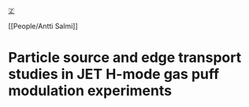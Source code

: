 [🇿](zotero://select/groups/5630717/items/4JIFY6UV)

[[People/Antti Salmi]] 
# Particle source and edge transport studies in JET H-mode gas puff modulation experiments

